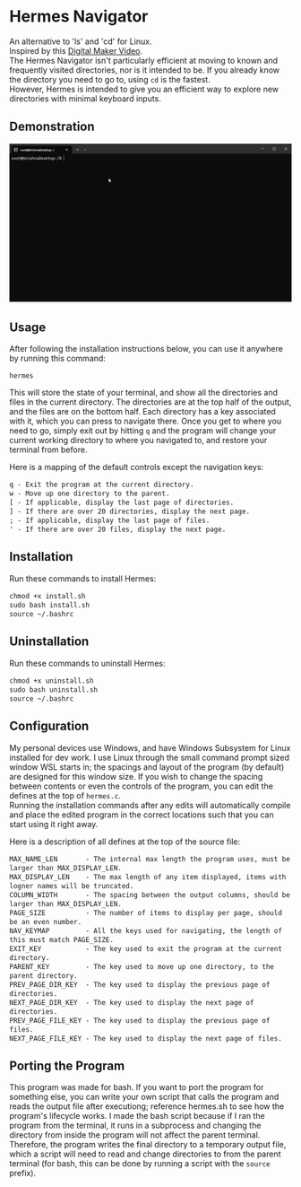 # Hermes Navigator
An alternative to 'ls' and 'cd' for Linux.  
Inspired by this [Digital Maker Video](https://www.youtube.com/watch?v=jvrDEKDhdB8).  
The Hermes Navigator isn't particularly efficient at moving to known and frequently visited directories, nor is it intended to be. If you already know the directory you need to go to, using `cd` is the fastest.  
However, Hermes is intended to give you an efficient way to explore new directories with minimal keyboard inputs.

## Demonstration
![Demonstration GIF](preview.gif)

## Usage
After following the installation instructions below, you can use it anywhere by running this command:
```
hermes
```
This will store the state of your terminal, and show all the directories and files in the current directory. The directories are at the top half of the output, and the files are on the bottom half. Each directory has a key associated with it, which you can press to navigate there. Once you get to where you need to go, simply exit out by hitting `q` and the program will change your current working directory to where you navigated to, and restore your terminal from before.

Here is a mapping of the default controls except the navigation keys:
```
q - Exit the program at the current directory.
w - Move up one directory to the parent.
[ - If applicable, display the last page of directories.
] - If there are over 20 directories, display the next page.
; - If applicable, display the last page of files.
' - If there are over 20 files, display the next page.
```

## Installation
Run these commands to install Hermes:
```
chmod +x install.sh
sudo bash install.sh
source ~/.bashrc
```

## Uninstallation
Run these commands to uninstall Hermes:
```
chmod +x uninstall.sh
sudo bash uninstall.sh
source ~/.bashrc
```

## Configuration
My personal devices use Windows, and have Windows Subsystem for Linux installed for dev work. I use Linux through the small command prompt sized window WSL starts in; the spacings and layout of the program (by default) are designed for this window size. If you wish to change the spacing between contents or even the controls of the program, you can edit the defines at the top of `hermes.c`.  
Running the installation commands after any edits will automatically compile and place the edited program in the correct locations such that you can start using it right away.

Here is a description of all defines at the top of the source file:
```
MAX_NAME_LEN       - The internal max length the program uses, must be larger than MAX_DISPLAY_LEN.
MAX_DISPLAY_LEN    - The max length of any item displayed, items with logner names will be truncated.
COLUMN_WIDTH       - The spacing between the output columns, should be larger than MAX_DISPLAY_LEN.
PAGE_SIZE          - The number of items to display per page, should be an even number.
NAV_KEYMAP         - All the keys used for navigating, the length of this must match PAGE_SIZE.
EXIT_KEY           - The key used to exit the program at the current directory.
PARENT_KEY         - The key used to move up one directory, to the parent directory.
PREV_PAGE_DIR_KEY  - The key used to display the previous page of directories.
NEXT_PAGE_DIR_KEY  - The key used to display the next page of directories.
PREV_PAGE_FILE_KEY - The key used to display the previous page of files.
NEXT_PAGE_FILE_KEY - The key used to display the next page of files.
```

## Porting the Program
This program was made for bash. If you want to port the program for something else, you can write your own script that calls the program and reads the output file after executiong; reference hermes.sh to see how the program's lifecycle works. I made the bash script because if I ran the program from the terminal, it runs in a subprocess and changing the directory from inside the program will not affect the parent terminal. Therefore, the program writes the final directory to a temporary output file, which a script will need to read and change directories to from the parent terminal (for bash, this can be done by running a script with the `source` prefix).